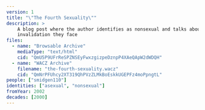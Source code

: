 ```yaml
---
version: 1
title: "\"The Fourth Sexuality\""
description: >
    A blog post where the author identifies as nonsexual and talks about the
    invalidation they face
files:
  - name: "Browsable Archive"
    mediaType: "text/html"
    cid: "QmU5P9UFrReSPZNSEyFwxzgizpeDznpP4XAeQApW2dWDQH"
  - name: "WACZ Archive"
    filename: "the-fourth-sexuality.wacz"
    cid: "QmNrPFUhcy2XT319QhPVzZLMkBoEskkUGEPFz4moPpngtL"
people: ["smidgen110"]
identities: ["asexual", "nonsexual"]
fromYear: 2002
decades: [2000]
---
```

